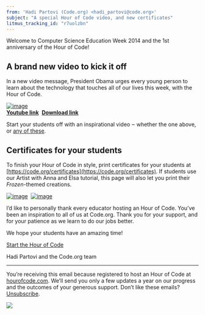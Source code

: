 ```yaml
---
from: 'Hadi Partovi (Code.org) <hadi_partovi@code.org>'
subject: "A special Hour of Code video, and new certificates"
litmus_tracking_id: "r7uolzbn"
---
```


Welcome to Computer Science Education Week 2014 and the 1st anniversary of the Hour of Code!

## A brand new video to kick it off
In a new video message, President Obama urges every young person to learn about the technology that touches all of our lives this week, with the Hour of Code.

[![image](https://code.org/images/email/fit-300/obama-video.jpg)](http://youtu.be/JDw1ii7aKwg)<br />
[**Youtube link**](http://youtu.be/JDw1ii7aKwg)&nbsp;&nbsp;[**Download link**](https://code.org/files/Obama-HoC-2014-original.mov)

Start your students off with an inspirational video ‒ whether the one above, or [any of these](https://code.org/educate/inspire).

## Certificates for your students
To finish your Hour of Code in style, print certificates for your students at [https://code.org/certificates](https://code.org/certificates). If students use our Artist with Anna and Elsa tutorial, this page will also let you print their *Frozen*-themed creations.

[![image](https://code.org/images/email/fit-150/certificate.jpg)](https://code.org/certificates)&nbsp;&nbsp;[![image](https://code.org/images/email/fit-150/snowflakes-certificates.jpg)](https://code.org/certificates)

I’d like to personally thank every educator hosting an Hour of Code. You’ve been an inspiration to all of us at Code.org. Thank you for your support, and for your patience as we learn to do our jobs better. 

We hope your students have an amazing time!

[Start the Hour of Code](https://code.org/)


Hadi Partovi and the Code.org team

<hr/>

You’re receiving this email because registered to host an Hour of Code at [hourofcode.com](http://hourofcode.com/). We’ll send you only a few updates a year on our progress and the outcomes of your generous support. Don’t like these emails? [Unsubscribe](<%= unsubscribe_link %>).

![](<%= tracking_pixel %>)

